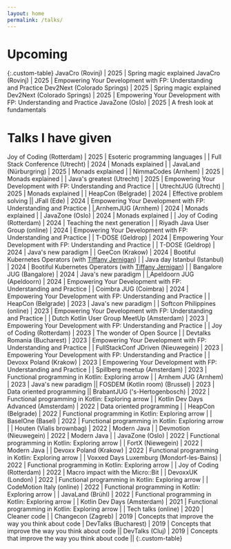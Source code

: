 ```yaml
---
layout: home
permalink: /talks/
---
```


<style>
.custom-table, th, td {
	border: 0px solid;
}
tr:nth-child(odd) {background-color: #B0C4DE;}

</style>
# Upcoming

{:.custom-table}
JavaCro (Rovinj)							| 2025 | Spring magic explained
JavaCro (Rovinj)							| 2025 | Empowering Your Development with FP: Understanding and Practice
Dev2Next (Colorado Springs)					| 2025 | Spring magic explained
Dev2Next (Colorado Springs)					| 2025 | Empowering Your Development with FP: Understanding and Practice
JavaZone (Oslo)								| 2025 | A fresh look at fundamentals


# Talks I have given

Joy of Coding (Rotterdam)					| 2025 | Esoteric programming languages | <a href="https://youtu.be/Xjpyh01teew?si=1kPfZ-WabNml48kI&t=1801" target="_blank" class="fa-solid fa-video"></a> | <a href="https://docs.google.com/presentation/d/1PfFvb5WYxGqYHHM_3IvkqldYvj0GAbLtqnZXy_IoPKs/edit?usp=sharing" target="_blank" class="fa-solid fa-chalkboard"></a>
Full Stack Conference (Utrecht)				| 2024 | Monads explained | | <a href="https://docs.google.com/presentation/d/1PpJEgxJ34zYC-aMkRx1krLn5fTQ6tUqcSvnZDxXVVpU/edit?usp=sharing" target="_blank" class="fa-solid fa-chalkboard"></a>
JavaLand (Nürburgring)						| 2025 | Monads explained | | <a href="https://docs.google.com/presentation/d/1PpJEgxJ34zYC-aMkRx1krLn5fTQ6tUqcSvnZDxXVVpU/edit?usp=sharing" target="_blank" class="fa-solid fa-chalkboard"></a>
NimmaCodes (Arnhem)							| 2025 | Monads explained | | <a href="https://docs.google.com/presentation/d/18TObrPWmJtOHMbsdP5tfr6rOCuhzKYrgfNZ_z-ZACJo/edit?usp=sharing" target="_blank" class="fa-solid fa-chalkboard"></a>
Java's greatest (Utrecht)					| 2025 | Empowering Your Development with FP: Understanding and Practice | | <a href="https://docs.google.com/presentation/d/1MKt4J24bImDI6RbeTJk2rsivLTCtOtbCN9f0gVnp6B0/edit?usp=sharing" target="_blank" class="fa-solid fa-chalkboard"></a>
UtrechtJUG (Utrecht)						| 2025 | Monads explained | | <a href="https://docs.google.com/presentation/d/18TObrPWmJtOHMbsdP5tfr6rOCuhzKYrgfNZ_z-ZACJo/edit?usp=sharing" target="_blank" class="fa-solid fa-chalkboard"></a>
HeapCon	(Belgrade)							| 2024 | Effective problem solving || <a href="https://docs.google.com/presentation/d/1f2IqnZmztEAMsar6DhRElAQiqobiAV1W-f4h8XNrcao/edit?usp=sharing" target="_blank" class="fa-solid fa-chalkboard"></a>
JFall (Ede)									| 2024 | Empowering Your Development with FP: Understanding and Practice |  <a href="https://www.youtube.com/watch?v=F8iGVvAbeLg" target="_blank" class="fa-solid fa-video">| <a href="https://docs.google.com/presentation/d/1MKt4J24bImDI6RbeTJk2rsivLTCtOtbCN9f0gVnp6B0/edit?usp=sharing" target="_blank" class="fa-solid fa-chalkboard"></a>
ArnhemJUG (Arnhem)							| 2024 | Monads explained | | <a href="https://docs.google.com/presentation/d/18TObrPWmJtOHMbsdP5tfr6rOCuhzKYrgfNZ_z-ZACJo/edit?usp=sharing" target="_blank" class="fa-solid fa-chalkboard"></a>
JavaZone (Oslo)								| 2024 | Monads explained | <a href="https://vimeo.com/1006231190" target="_blank" class="fa-solid fa-video"></a> | <a href="https://docs.google.com/presentation/d/18TObrPWmJtOHMbsdP5tfr6rOCuhzKYrgfNZ_z-ZACJo/edit?usp=sharing" target="_blank" class="fa-solid fa-chalkboard"></a>
Joy of Coding (Rotterdam)					| 2024 | Teaching the next generation | <a href="https://www.youtube.com/watch?v=TFw3zPqlQjA&t=912s" target="_blank" class="fa-solid fa-video"></a> | <a href="https://docs.google.com/presentation/d/1y7Ca-w5-hYNMQKHfHAsthcApIkBOZq32KsXokqtGN7g/edit?usp=sharing" target="_blank" class="fa-solid fa-chalkboard"></a>
Riyadh Java User Group (online)				| 2024 | Empowering Your Development with FP: Understanding and Practice | <a href="https://www.youtube.com/live/RA909yYAoTc" target="_blank" class="fa-solid fa-video"></a> | <a href="https://tiesvandeven.gitlab.io/empower/" target="_blank" class="fa-solid fa-chalkboard"></a>
T-DOSE (Geldrop)							| 2024 | Empowering Your Development with FP: Understanding and Practice | | <a href="https://tiesvandeven.gitlab.io/empower/" target="_blank" class="fa-solid fa-chalkboard"></a>
T-DOSE (Geldrop)							| 2024 | Java's new paradigm											 | | <a href="https://tiesvandeven.gitlab.io/dopinjava2/" target="_blank" class="fa-solid fa-chalkboard"></a>
GeeCon (Krakow) 							| 2024 | Bootiful Kubernetes Operators (with <a href="https://tiffanyfay.dev/" target="_blank">Tiffany Jernigan</a>) | | <a href="https://docs.google.com/presentation/d/13pgQJGC6c854pDRW1TJFo4RFnjSIdXdX/edit#slide=id.p1" target="_blank" class="fa-solid fa-chalkboard"></a>
Java day Istanbul (Istanbul) 				| 2024 | Bootiful Kubernetes Operators (with <a href="https://tiffanyfay.dev/" target="_blank">Tiffany Jernigan</a>) | <a href="https://www.youtube.com/watch?v=KMfnBl1Pg0U&pp=ygUPVGllcyB2YW4gZGUgVkVu" target="_blank" class="fa-solid fa-video"></a> | <a href="https://docs.google.com/presentation/d/13pgQJGC6c854pDRW1TJFo4RFnjSIdXdX/edit#slide=id.p1" target="_blank" class="fa-solid fa-chalkboard"></a>
Bangalore JUG (Bangalore)					| 2024 | Java's new paradigm											 | <a href="https://www.youtube.com/watch?v=qR7G5hgumwU&si=ALeQ607qk8I9EQoY" target="_blank" class="fa-solid fa-video"> | <a href="https://tiesvandeven.gitlab.io/dopinjava2/" target="_blank" class="fa-solid fa-chalkboard"></a>
Apeldoorn JUG (Apeldoorn)					| 2024 | Empowering Your Development with FP: Understanding and Practice | | <a href="https://tiesvandeven.gitlab.io/empower/" target="_blank" class="fa-solid fa-chalkboard"></a>
Coimbra JUG (Coimbra)						| 2024 | Empowering Your Development with FP: Understanding and Practice | | <a href="https://tiesvandeven.gitlab.io/empower/" target="_blank" class="fa-solid fa-chalkboard"></a>
HeapCon	(Belgrade)							| 2023 | Java's new paradigm											 | <a href="https://www.youtube.com/watch?v=sI2Cel-EGww" target="_blank" class="fa-solid fa-video"></a> | <a href="https://tiesvandeven.gitlab.io/dopinjava2/" target="_blank" class="fa-solid fa-chalkboard"></a>
Softcon	Philippines (online)				| 2023 | Empowering Your Development with FP: Understanding and Practice | | <a href="https://tiesvandeven.gitlab.io/empower/" target="_blank" class="fa-solid fa-chalkboard"></a>
Dutch Kotlin User Group MeetUp (Amsterdam)	| 2023 | Empowering Your Development with FP: Understanding and Practice | | <a href="https://tiesvandeven.gitlab.io/empowerkotlin/" target="_blank" class="fa-solid fa-chalkboard"></a>
Joy of Coding (Rotterdam)					| 2023 | The wonder of Open Source | 									 | <a href="https://tiesvandeven.gitlab.io/wonderofopensource/" target="_blank" class="fa-solid fa-chalkboard"></a>
Devtalks Romania (Bucharest)				| 2023 | Empowering Your Development with FP: Understanding and Practice | | <a href="https://tiesvandeven.gitlab.io/empower/" target="_blank" class="fa-solid fa-chalkboard"></a>
FullStackConf JDriven (Nieuwegein)			| 2023 | Empowering Your Development with FP: Understanding and Practice | | <a href="https://tiesvandeven.gitlab.io/empower/" target="_blank" class="fa-solid fa-chalkboard"></a>
Devoxx Poland (Krakow)						| 2023 | Empowering Your Development with FP: Understanding and Practice | | <a href="https://tiesvandeven.gitlab.io/empower/" target="_blank" class="fa-solid fa-chalkboard"></a>
Spillberg meetup (Amsterdam)				| 2023 | Functional programming in Kotlin: Exploring arrow 	|																										| <a href="https://tiesvandeven.gitlab.io/fpinarrow/" target="_blank" class="fa-solid fa-chalkboard"></a>
Arnhem JUG (Arnhem)							| 2023 | Java's new paradigm								|| <a href="https://tiesvandeven.gitlab.io/dopinjava/" target="_blank" class="fa-solid fa-chalkboard"></a>
FOSDEM (Kotlin room) (Brussel)				| 2023 | Data oriented programming							|| <a href="https://tiesvandeven.gitlab.io/dop/" target="_blank" class="fa-solid fa-chalkboard"></a>
BrabantJUG ('s-Hertogenbosch)				| 2022 | Functional programming in Kotlin: Exploring arrow 	|																										| <a href="https://tiesvandeven.gitlab.io/fpinarrow/" target="_blank" class="fa-solid fa-chalkboard"></a>
Kotlin Dev Days Advanced (Amsterdam)		| 2022 | Data oriented programming							| <a href="https://www.youtube.com/watch?v=ixLMO4iPIHo" target="_blank" class="fa-solid fa-video"></a>	| <a href="https://tiesvandeven.gitlab.io/dop/" target="_blank" class="fa-solid fa-chalkboard"></a>
HeapCon (Belgrade) 							| 2022 | Functional programming in Kotlin: Exploring arrow 	|																										| <a href="https://tiesvandeven.gitlab.io/fpinarrow/" target="_blank" class="fa-solid fa-chalkboard"></a>
BaselOne (Basel)							| 2022 | Functional programming in Kotlin: Exploring arrow 	|																										| <a href="https://tiesvandeven.gitlab.io/fpinarrow/" target="_blank" class="fa-solid fa-chalkboard"></a>
Houten (Vialis brownbag)					| 2022 | Modern Java 										| 																										| <a href="https://tiesvandeven.gitlab.io/futureofjava/#/" target="_blank" class="fa-solid fa-chalkboard"	></a>
Devmotion (Nieuwegein)						| 2022 | Modern Java 										| 																										| <a href="https://tiesvandeven.gitlab.io/futureofjava/#/" target="_blank" class="fa-solid fa-chalkboard"	></a>
JavaZone (Oslo)								| 2022 | Functional programming in Kotlin: Exploring arrow	| <a href="https://vimeo.com/748031479" target="_blank" class="fa-solid fa-video"></a> | <a href="https://tiesvandeven.gitlab.io/fpinarrow/" target="_blank" class="fa-solid fa-chalkboard"></a>
FortX (Niewegein)							| 2022 | Modern Java 										| 																										| <a href="https://tiesvandeven.gitlab.io/futureofjava/#/" target="_blank" class="fa-solid fa-chalkboard"	></a>
Devoxx Poland (Krakow)						| 2022 | Functional programming in Kotlin: Exploring arrow 	| <a href="https://www.youtube.com/watch?v=8ZUlFnUL_wo" target="_blank" class="fa-solid fa-video"></a>	| <a href="https://tiesvandeven.gitlab.io/fpinarrow/" target="_blank" class="fa-solid fa-chalkboard"></a>
Voxxed Days Luxemburg (Mondorf-les-Bains)	| 2022 | Functional programming in Kotlin: Exploring arrow	| <a href="https://www.youtube.com/watch?v=xxePZQlNyYY" target="_blank" class="fa-solid fa-video"></a> 	| <a href="https://tiesvandeven.gitlab.io/fpinarrow/" target="_blank" class="fa-solid fa-chalkboard"></a>
Joy of Coding (Rotterdam)					| 2022 | Macro impact with the Micro::Bit 					| <a href="https://youtu.be/03TCjVdFV60?t=1257" target="_blank" class="fa-solid fa-video"></a>			| <a href="https://tiesvandeven.gitlab.io/macro-impact-with-microbit/#/" target="_blank" class="fa-solid fa-chalkboard"></a>
DevoxxUK (London)							| 2022 | Functional programming in Kotlin: Exploring arrow 	| <a href="https://www.youtube.com/watch?v=eFheAErqJzA" target="_blank" class="fa-solid fa-video"></a> 	| <a href="https://tiesvandeven.gitlab.io/fpinarrow/" target="_blank" class="fa-solid fa-chalkboard"></a>
CodeMotion Italy (online)					| 2022 | Functional programming in Kotlin: Exploring arrow 	|																										| <a href="https://tiesvandeven.gitlab.io/fpinarrow/" target="_blank" class="fa-solid fa-chalkboard"></a>
JavaLand (Brühl)							| 2022 | Functional programming in Kotlin: Exploring arrow 	|																										| <a href="https://tiesvandeven.gitlab.io/fpinarrow/" target="_blank" class="fa-solid fa-chalkboard"></a>
Kotlin Dev Days (Amsterdam) 				| 2021 | Functional programming in Kotlin: Exploring arrow 	| <a href="https://www.youtube.com/watch?v=Wojgv2MeMGU" target="_blank" class="fa-solid fa-video"></a>	| <a href="https://tiesvandeven.gitlab.io/fpinarrow/" target="_blank" class="fa-solid fa-chalkboard"></a>
Tech talks (online)							| 2020 | Cleaner code 										| <a href="https://youtu.be/k_BOlvkJrVg?t=2703" target="_blank" class="fa-solid fa-video"></a> 			| <a href="https://tiesvandeven.gitlab.io/techtalkskeynote/" target="_blank" class="fa-solid fa-chalkboard"></a>
Changecon (Zagreb)							| 2019 | Concepts that improve the way you think about code | <a href="https://www.youtube.com/watch?v=zcohV-P_9B8" target="_blank" class="fa-solid fa-video"></a>
DevTalks (Bucharest)						| 2019 | Concepts that improve the way you think about code	||
DevTalks (Cluj)								| 2019 | Concepts that improve the way you think about code	||
{:.custom-table}

